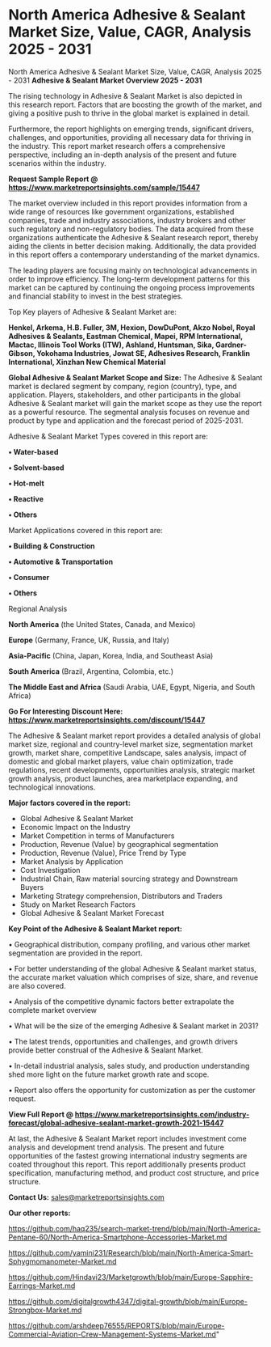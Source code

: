 # North America Adhesive & Sealant Market Size, Value, CAGR, Analysis 2025 - 2031
North America Adhesive & Sealant Market Size, Value, CAGR, Analysis 2025 - 2031
<Strong> Adhesive & Sealant Market Overview 2025 - 2031</strong>

The rising technology in Adhesive & Sealant Market is also depicted in this research report. Factors that are boosting the growth of the market, and giving a positive push to thrive in the global market is explained in detail.

Furthermore, the report highlights on emerging trends, significant drivers, challenges, and opportunities, providing all necessary data for thriving in the industry. This report market research offers a comprehensive perspective, including an in-depth analysis of the present and future scenarios within the industry.

<strong>Request Sample Report @ <a href=https://www.marketreportsinsights.com/sample/15447>https://www.marketreportsinsights.com/sample/15447</a></strong>

The market overview included in this report provides information from a wide range of resources like government organizations, established companies, trade and industry associations, industry brokers and other such regulatory and non-regulatory bodies. The data acquired from these organizations authenticate the Adhesive & Sealant research report, thereby aiding the clients in better decision making. Additionally, the data provided in this report offers a contemporary understanding of the market dynamics.

The leading players are focusing mainly on technological advancements in order to improve efficiency. The long-term development patterns for this market can be captured by continuing the ongoing process improvements and financial stability to invest in the best strategies.

Top Key players of Adhesive & Sealant Market are:

<strong>Henkel, Arkema, H.B. Fuller, 3M, Hexion, DowDuPont, Akzo Nobel, Royal Adhesives & Sealants, Eastman Chemical, Mapei, RPM International, Mactac, Illinois Tool Works (ITW), Ashland, Huntsman, Sika, Gardner-Gibson, Yokohama Industries, Jowat SE, Adhesives Research, Franklin International, Xinzhan New Chemical Material</strong>

<strong><b>Global Adhesive & Sealant Market Scope and Size:</b></strong>
The Adhesive & Sealant market is declared segment by company, region (country), type, and application. Players, stakeholders, and other participants in the global Adhesive & Sealant market will gain the market scope as they use the report as a powerful resource. The segmental analysis focuses on revenue and product by type and application and the forecast period of 2025-2031.

Adhesive & Sealant Market Types covered in this report are:

<strong>• Water-based

• Solvent-based

• Hot-melt

• Reactive

• Others</strong>

Market Applications covered in this report are:

<strong>• Building & Construction

• Automotive & Transportation

• Consumer

• Others</strong> 

Regional Analysis

<strong>North America</strong> (the United States, Canada, and Mexico)

<strong>Europe</strong> (Germany, France, UK, Russia, and Italy)

<strong>Asia-Pacific</strong> (China, Japan, Korea, India, and Southeast Asia)

<strong>South America</strong> (Brazil, Argentina, Colombia, etc.)

<strong>The Middle East and Africa</strong> (Saudi Arabia, UAE, Egypt, Nigeria, and South Africa)

<strong>Go For Interesting Discount Here: <a href=https://www.marketreportsinsights.com/discount/15447>https://www.marketreportsinsights.com/discount/15447</a></strong>

The Adhesive & Sealant market report provides a detailed analysis of global market size, regional and country-level market size, segmentation market growth, market share, competitive Landscape, sales analysis, impact of domestic and global market players, value chain optimization, trade regulations, recent developments, opportunities analysis, strategic market growth analysis, product launches, area marketplace expanding, and technological innovations.

<strong><b>Major factors covered in the report:</b></strong>
<ul>
  <li>Global Adhesive & Sealant Market </li>
  <li>Economic Impact on the Industry</li>
  <li>Market Competition in terms of Manufacturers</li>
  <li>Production, Revenue (Value) by geographical segmentation</li>
  <li>Production, Revenue (Value), Price Trend by Type</li>
  <li>Market Analysis by Application</li>
  <li>Cost Investigation</li>
  <li>Industrial Chain, Raw material sourcing strategy and Downstream Buyers</li>
  <li>Marketing Strategy comprehension, Distributors and Traders</li>
  <li>Study on Market Research Factors</li>
  <li>Global Adhesive & Sealant Market Forecast</li>
</ul>

<strong><b>Key Point of the Adhesive & Sealant Market report:</b></strong>

• Geographical distribution, company profiling, and various other market segmentation are provided in the report.

• For better understanding of the global Adhesive & Sealant market status, the accurate market valuation which comprises of size, share, and revenue are also covered.

• Analysis of the competitive dynamic factors better extrapolate the complete market overview

• What will be the size of the emerging Adhesive & Sealant market in 2031?

• The latest trends, opportunities and challenges, and growth drivers provide better construal of the Adhesive & Sealant Market.

• In-detail industrial analysis, sales study, and production understanding shed more light on the future market growth rate and scope.

• Report also offers the opportunity for customization as per the customer request.

<strong><b>View Full Report @ <a href=https://www.marketreportsinsights.com/industry-forecast/global-adhesive-sealant-market-growth-2021-15447>https://www.marketreportsinsights.com/industry-forecast/global-adhesive-sealant-market-growth-2021-15447</a></b></strong>


At last, the Adhesive & Sealant Market report includes investment come analysis and development trend analysis. The present and future opportunities of the fastest growing international industry segments are coated throughout this report. This report additionally presents product specification, manufacturing method, and product cost structure, and price structure.

<strong>Contact Us:</strong>
sales@marketreportsinsights.com

<strong>Our other reports:</strong>

<a href=https://github.com/haq235/search-market-trend/blob/main/North-America-Pentane-60/North-America-Smartphone-Accessories-Market.md>https://github.com/haq235/search-market-trend/blob/main/North-America-Pentane-60/North-America-Smartphone-Accessories-Market.md</a>

<a href=https://github.com/yamini231/Research/blob/main/North-America-Smart-Sphygmomanometer-Market.md>https://github.com/yamini231/Research/blob/main/North-America-Smart-Sphygmomanometer-Market.md</a>

<a href=https://github.com/Hindavi23/Marketgrowth/blob/main/Europe-Sapphire-Earrings-Market.md>https://github.com/Hindavi23/Marketgrowth/blob/main/Europe-Sapphire-Earrings-Market.md</a>

<a href=https://github.com/digitalgrowth4347/digital-growth/blob/main/Europe-Strongbox-Market.md>https://github.com/digitalgrowth4347/digital-growth/blob/main/Europe-Strongbox-Market.md</a>

<a href=https://github.com/arshdeep76555/REPORTS/blob/main/Europe-Commercial-Aviation-Crew-Management-Systems-Market.md>https://github.com/arshdeep76555/REPORTS/blob/main/Europe-Commercial-Aviation-Crew-Management-Systems-Market.md</a>"

